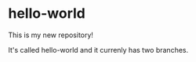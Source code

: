 # hello-world
This is my new repository!

It's called hello-world and it currenly has two branches.
